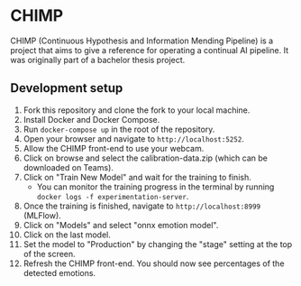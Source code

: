 # CHIMP
CHIMP (Continuous Hypothesis and Information Mending Pipeline) is a project that aims to give a reference for operating a continual AI pipeline. It was originally part of a bachelor thesis project.

## Development setup
1. Fork this repository and clone the fork to your local machine.
2. Install Docker and Docker Compose.
3. Run `docker-compose up` in the root of the repository.
4. Open your browser and navigate to `http://localhost:5252`.
5. Allow the CHIMP front-end to use your webcam.
6. Click on browse and select the calibration-data.zip (which can be downloaded on Teams).
7. Click on "Train New Model" and wait for the training to finish.
   - You can monitor the training progress in the terminal by running `docker logs -f experimentation-server`.
8. Once the training is finished, navigate to `http://localhost:8999` (MLFlow).
9. Click on "Models" and select "onnx emotion model".
10. Click on the last model.
11. Set the model to "Production" by changing the "stage" setting at the top of the screen.
12. Refresh the CHIMP front-end. You should now see percentages of the detected emotions.
